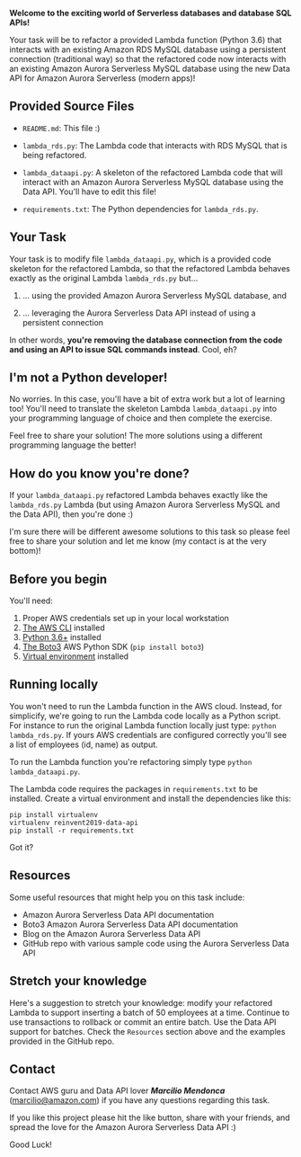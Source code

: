 
__Welcome to the exciting world of Serverless databases and database SQL APIs!__

Your task will be to refactor a provided Lambda function (Python 3.6) that interacts
with an existing Amazon RDS MySQL database using a persistent connection (traditional way)
so that the refactored code now interacts with an existing Amazon Aurora Serverless MySQL
database using the new Data API for Amazon Aurora Serverless (modern apps)!

## Provided Source Files

* `README.md`: This file :)

* `lambda_rds.py`: The Lambda code that interacts with RDS MySQL that is being refactored.

* `lambda_dataapi.py`: A skeleton of the refactored Lambda code that will interact with an
Amazon Aurora Serverless MySQL database using the Data API. You'll have to edit this file!

* `requirements.txt`: The Python dependencies for `lambda_rds.py`.

## Your Task

Your task is to modify file `lambda_dataapi.py`, which is a provided code skeleton for the refactored Lambda, so that the refactored Lambda behaves exactly as the original Lambda `lambda_rds.py` but...

1) ... using the provided Amazon Aurora Serverless MySQL database, and

2) ... leveraging the Aurora Serverless Data API instead of using a persistent connection

In other words, __you're removing the database connection from the code and using an API to issue SQL commands instead__. Cool, eh?

## I'm not a Python developer!

No worries. In this case, you'll have a bit of extra work but a lot of learning too! You'll need to translate the skeleton Lambda `lambda_dataapi.py` into your programming language of choice and then complete the exercise.

Feel free to share your solution! The more solutions using a different programming language the better!

## How do you know you're done?

If your `lambda_dataapi.py` refactored Lambda behaves exactly like the `lambda_rds.py` Lambda (but using Amazon Aurora Serverless MySQL and the Data API), then you're done :)

I'm sure there will be different awesome solutions to this task so please feel free to share your solution and let me know (my contact is at the very bottom)!

## Before you begin

You'll need:

1) Proper AWS credentials set up in your local workstation
2) [The AWS CLI](https://aws.amazon.com/cli/) installed
3) [Python 3.6+](https://www.python.org/downloads/) installed
4) [The Boto3](https://aws.amazon.com/sdk-for-python/) AWS Python SDK (`pip install boto3`)
5) [Virtual environment](https://virtualenv.pypa.io/en/stable/installation/) installed

## Running locally

You won't need to run the Lambda function in the AWS cloud. Instead, for simplicify, we're
going to run the Lambda code locally as a Python script. For instance to run the original
Lambda function locally just type: `python lambda_rds.py`. If yours AWS credentials are
configured correctly you'll see a list of employees (id, name) as output.

To run the Lambda function you're refactoring simply type `python lambda_dataapi.py`.

The Lambda code requires the packages in `requirements.txt` to be installed. Create a virtual environment and install the dependencies like this:

```
pip install virtualenv
virtualenv reinvent2019-data-api
pip install -r requirements.txt
```

Got it?

## Resources

Some useful resources that might help you on this task include:

* Amazon Aurora Serverless Data API documentation
* Boto3 Amazon Aurora Serverless Data API documentation
* Blog on the Amazon Aurora Serverless Data API
* GitHub repo with various sample code using the Aurora Serverless Data API

## Stretch your knowledge

Here's a suggestion to stretch your knowledge: modify your refactored Lambda to
support inserting a batch of 50 employees at a time. Continue to use transactions
to rollback or commit an entire batch. Use the Data API support for batches. Check
the `Resources` section above and the examples provided in the GitHub repo.

## Contact

Contact AWS guru and Data API lover ___Marcilio Mendonca___ (marcilio@amazon.com) if you have any questions regarding this task.

If you like this project please hit the like button, share with your friends, and spread the love for the Amazon Aurora Serverless Data API :)

Good Luck!
